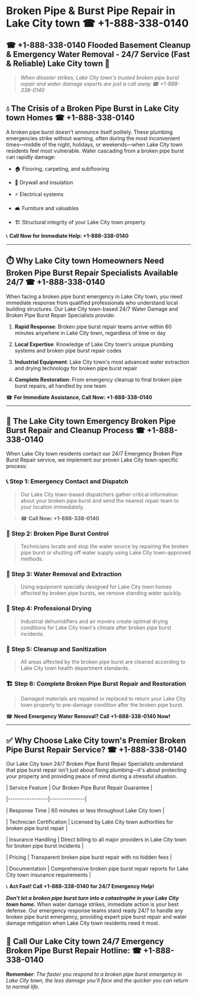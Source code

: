 # Broken Pipe & Burst Pipe Repair in Lake City town ☎ +1-888-338-0140  
## ☎ +1-888-338-0140 Flooded Basement Cleanup & Emergency Water Removal - 24/7 Service (Fast & Reliable) Lake City town 🚨  

> *When disaster strikes, Lake City town's trusted broken pipe burst repair and water damage experts are just a call away ☎ +1-888-338-0140*  

## 💧 The Crisis of a Broken Pipe Burst in Lake City town Homes ☎ +1-888-338-0140  

A broken pipe burst doesn't announce itself politely. These plumbing emergencies strike without warning, often during the most inconvenient times—middle of the night, holidays, or weekends—when Lake City town residents feel most vulnerable. Water cascading from a broken pipe burst can rapidly damage:  

* 🏠 Flooring, carpeting, and subflooring  
* 🧱 Drywall and insulation  
* ⚡ Electrical systems  
* 🛋️ Furniture and valuables  
* 🏗️ Structural integrity of your Lake City town property  

📞 **Call Now for Immediate Help: +1-888-338-0140**  

---  

## ⏱️ Why Lake City town Homeowners Need Broken Pipe Burst Repair Specialists Available 24/7 ☎ +1-888-338-0140  

When facing a broken pipe burst emergency in Lake City town, you need immediate response from qualified professionals who understand local building structures. Our Lake City town-based 24/7 Water Damage and Broken Pipe Burst Repair Specialists provide:  

1. **Rapid Response**: Broken pipe burst repair teams arrive within 60 minutes anywhere in Lake City town, regardless of time or day  
2. **Local Expertise**: Knowledge of Lake City town's unique plumbing systems and broken pipe burst repair codes  
3. **Industrial Equipment**: Lake City town's most advanced water extraction and drying technology for broken pipe burst repair  
4. **Complete Restoration**: From emergency cleanup to final broken pipe burst repairs, all handled by one team  

☎ **For Immediate Assistance, Call Now: +1-888-338-0140**  

---  

## 🔧 The Lake City town Emergency Broken Pipe Burst Repair and Cleanup Process ☎ +1-888-338-0140  

When Lake City town residents contact our 24/7 Emergency Broken Pipe Burst Repair service, we implement our proven Lake City town-specific process:  

### 📞 Step 1: Emergency Contact and Dispatch  
> Our Lake City town-based dispatchers gather critical information about your broken pipe burst and send the nearest repair team to your location immediately.  
> ☎ **Call Now: +1-888-338-0140**  

### 🚿 Step 2: Broken Pipe Burst Control  
> Technicians locate and stop the water source by repairing the broken pipe burst or shutting off water supply using Lake City town-approved methods.  

### 🌊 Step 3: Water Removal and Extraction  
> Using equipment specially designed for Lake City town homes affected by broken pipe bursts, we remove standing water quickly.  

### 💨 Step 4: Professional Drying  
> Industrial dehumidifiers and air movers create optimal drying conditions for Lake City town's climate after broken pipe burst incidents.  

### 🧼 Step 5: Cleanup and Sanitization  
> All areas affected by the broken pipe burst are cleaned according to Lake City town health department standards.  

### 🏗️ Step 6: Complete Broken Pipe Burst Repair and Restoration  
> Damaged materials are repaired or replaced to return your Lake City town property to pre-damage condition after the broken pipe burst.  

☎ **Need Emergency Water Removal? Call +1-888-338-0140 Now!**  

---  

## ✅ Why Choose Lake City town's Premier Broken Pipe Burst Repair Service? ☎ +1-888-338-0140  

Our Lake City town 24/7 Broken Pipe Burst Repair Specialists understand that pipe burst repair isn't just about fixing plumbing—it's about protecting your property and providing peace of mind during a stressful situation.  

| Service Feature | Our Broken Pipe Burst Repair Guarantee |  
|-----------------|---------------|  
| Response Time | 60 minutes or less throughout Lake City town |  
| Technician Certification | Licensed by Lake City town authorities for broken pipe burst repair |  
| Insurance Handling | Direct billing to all major providers in Lake City town for broken pipe burst incidents |  
| Pricing | Transparent broken pipe burst repair with no hidden fees |  
| Documentation | Comprehensive broken pipe burst repair reports for Lake City town insurance requirements |  

📞 **Act Fast! Call +1-888-338-0140 for 24/7 Emergency Help!**  

***Don't let a broken pipe burst turn into a catastrophe in your Lake City town home.*** When water damage strikes, immediate action is your best defense. Our emergency response teams stand ready 24/7 to handle any broken pipe burst emergency, providing expert pipe burst repair and water damage mitigation when Lake City town residents need it most.  

## 📱 Call Our Lake City town 24/7 Emergency Broken Pipe Burst Repair Hotline: ☎ +1-888-338-0140  

**Remember**: *The faster you respond to a broken pipe burst emergency in Lake City town, the less damage you'll face and the quicker you can return to normal life.*